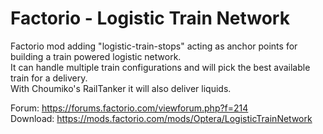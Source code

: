# Factorio - Logistic Train Network
Factorio mod  adding "logistic-train-stops" acting as anchor points for building a train powered logistic network.<br/>
It can handle multiple train configurations and will pick the best available train for a delivery.<br/>
With Choumiko's RailTanker it will also deliver liquids.<br/>

Forum: https://forums.factorio.com/viewforum.php?f=214<br/>
Download: https://mods.factorio.com/mods/Optera/LogisticTrainNetwork<br/>
